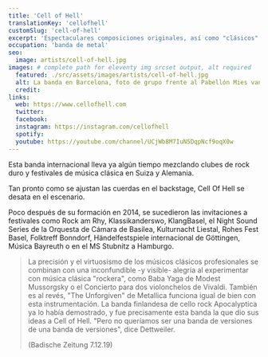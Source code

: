 ```yaml
---
title: 'Cell of Hell'
translationKey: 'cellofhell'
customSlug: 'cell-of-hell'
excerpt: 'Espectaculares composiciones originales, así como "clásicos" interpretados por clásicos: conocidos "éxitos" de Haendel, Vivaldi o Beethoven, pero también Metallica, crean un puente hacia el siglo XXI.'
occupation: 'banda de metal'
seo:
  image: artists/cell-of-hell.jpg
images: # complete path for eleventy img srcset output, alt required
  featured: ./src/assets/images/artists/cell-of-hell.jpg
  alt: La banda en Barcelona, foto de grupo frente al Pabellón Mies van der Rohe
  credit:
links:
  web: https://www.cellofhell.com
  twitter:
  facebook:
  instagram: https://instagram.com/cellofhell
  spotify:
  youtube: https://youtube.com/channel/UCjWb8M7IuN5DqpNcf9oqX0w
---
```


Esta banda internacional lleva ya algún tiempo mezclando clubes de rock duro y festivales de música clásica en Suiza y Alemania.

Tan pronto como se ajustan las cuerdas en el backstage, Cell Of Hell se desata en el escenario.

Poco después de su formación en 2014, se sucedieron las invitaciones a festivales como Rock am Rhy, Klassikanderswo, KlangBasel, el Night Sound Series de la Orquesta de Cámara de Basilea, Kulturnacht Liestal, Rohes Fest Basel, Folktreff Bonndorf, Händelfestspiele internacional de Göttingen, Música Bayreuth o en el MS Stubnitz a Hamburgo.

> La precisión y el virtuosismo de los músicos clásicos profesionales se combinan con una inconfundible -y visible- alegría al experimentar con música clásica "rockera", como Baba Yaga de Modest Mussorgsky o el Concierto para dos violonchelos de Vivaldi. También es al revés, "The Unforgiven" de Metallica funciona igual de bien con esta instrumentación. La banda finlandesa de cello rock Apocalyptica ya lo había demostrado, y fue precisamente esta banda la que dio sus ideas a Cell of Hell. "Pero no queríamos ser una banda de versiones de una banda de versiones", dice Dettweiler.
>
> (Badische Zeitung 7.12.19)
